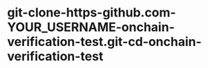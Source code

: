 # git-clone-https-github.com-YOUR_USERNAME-onchain-verification-test.git-cd-onchain-verification-test